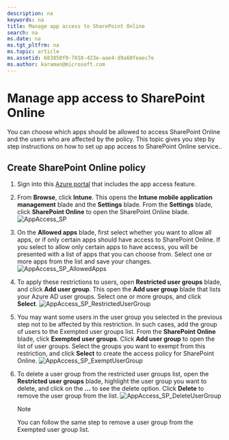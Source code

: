 ```yaml
---
description: na
keywords: na
title: Manage app access to SharePoint Online
search: na
ms.date: na
ms.tgt_pltfrm: na
ms.topic: article
ms.assetid: 683850f9-7010-423e-aae4-d9a60feaec7e
ms.author: karaman@microsoft.com
---
```

# Manage app access to SharePoint Online
You can choose which apps should be allowed to access SharePoint Online and the users who are affected by the policy.  This topic gives you step by step instructions on how to set up app access to SharePoint Online service..

## Create SharePoint Online policy

1.  Sign into this [Azure portal](https://portal.azure.com/?Microsoft_Intune=true#blade/Microsoft_Intune/SummaryBladeWithCA) that includes the app access feature.

2.  From **Browse**, click **Intune**. This opens the **Intune mobile application management** blade and the **Settings** blade. From the **Settings** blade, click **SharePoint Online** to open the SharePoint Online blade.
![AppAccess_SP](/Image/AppManagement/AppAccess_SP.png)
3.  On the **Allowed apps** blade, first select whether you want to allow all apps, or if only certain apps should have access to SharePoint Online. If you select to allow only certain apps to have access, you will be presented with a list of apps that you can choose from. Select one or more apps from the list and save your changes.
![AppAccess_SP_AllowedApps](/Image/AppManagement/AppAccess_SP_AllowedApps.png)
4.  To apply these restrictions  to users, open **Restricted user groups** blade, and click **Add user group**. This open the **Add user group** blade that lists your Azure AD user groups.  Select one or more groups, and click **Select**.
![AppAccess_SP_RestrictedUserGroup](/Image/AppManagement/AppAccess_SP_RestrictedUserGroup.png)
5.  You may want some users in the user group you selected in the previous step not to be affected by this restriction. In such cases, add the group of users to the Exempted user groups list.  From the **SharePoint Online** blade, click **Exempted user groups**. Click **Add user group** to open the list of user groups. Select the groups you want to exempt from this restriction, and click **Select** to create the access policy for SharePoint Online.
![AppAccess_SP_ExemptUserGroup](/Image/AppManagement/AppAccess_SP_ExemptUserGroup.png)
6.  To delete a user group from the restricted user groups list, open the **Restricted user groups** blade, highlight the user group you want to delete, and click on the **…** to see the delete option. Click **Delete** to remove the user group from the list.
![AppAccess_SP_DeleteUserGroup](/Image/AppManagement/AppAccess_SP_DeleteUserGroup.png)
    > [!NOTE]
    > You can follow the same step to remove a user group from the Exempted user group list.

